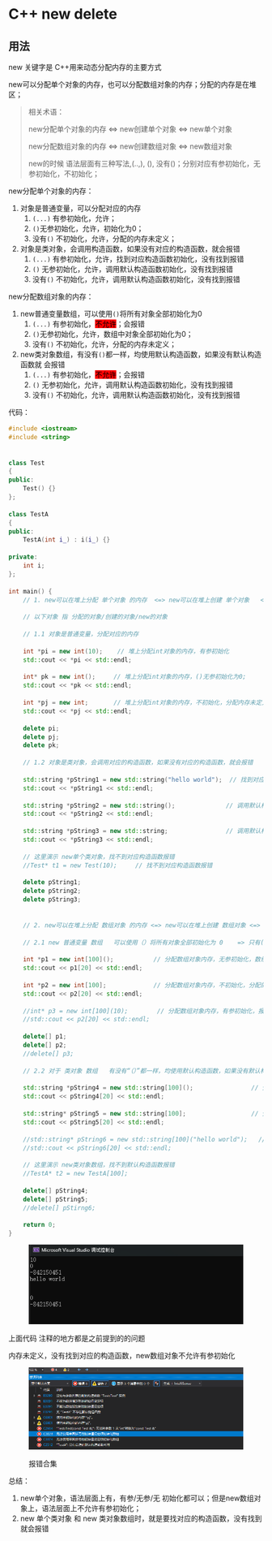 # C++ new delete

## 用法



new 关键字是 C++用来动态分配内存的主要方式



new可以分配单个对象的内存，也可以分配数组对象的内存；分配的内存是在堆区；

> 相关术语：
>
> new分配单个对象的内存 <=> new创建单个对象 <=> new单个对象
>
> new分配数组对象的内存 <=> new创建数组对象 <=> new数组对象
>
>
>
> new的时候 语法层面有三种写法,(..,), (), 没有()；分别对应有参初始化，无参初始化，不初始化；



new分配单个对象的内存：

1. 对象是普通变量，可以分配对应的内存
   1. `(...)` 有参初始化，允许；
   2. `()`无参初始化，允许，初始化为0；
   3. 没有`()` 不初始化，允许，分配的内存未定义；
2. 对象是类对象，会调用构造函数，如果没有对应的构造函数，就会报错
   1. `(...)` 有参初始化，允许，找到对应构造函数初始化，没有找到报错
   2. `()` 无参初始化，允许，调用默认构造函数初始化，没有找到报错
   3. 没有`()` 不初始化，允许，调用默认构造函数初始化，没有找到报错



new分配数组对象的内存：

1. new普通变量数组，可以使用`()`将所有对象全部初始化为0
   1. `(...)` 有参初始化，<mark style="background-color:red;">不允许</mark>；会报错
   2. `()`无参初始化，允许，数组中对象全部初始化为0；
   3. 没有`()` 不初始化，允许，分配的内存未定义；
2. new类对象数组，有没有`()`都一样，均使用默认构造函数，如果没有默认构造函数就 会报错
   1. `(...)` 有参初始化，<mark style="background-color:red;">不允许</mark>；会报错
   2. `()` 无参初始化，允许，调用默认构造函数初始化，没有找到报错
   3. 没有`()` 不初始化，允许，调用默认构造函数初始化，没有找到报错



代码：

```cpp
#include <iostream>
#include <string>


class Test
{
public:
    Test() {}
};

class TestA
{
public:
    TestA(int i_) : i(i_) {}

private:
    int i;
};

int main() {
    // 1. new可以在堆上分配 单个对象 的内存  <=> new可以在堆上创建 单个对象   <=> new单个对象

    // 以下对象 指 分配的对象/创建的对象/new的对象

    // 1.1 对象是普通变量，分配对应的内存
    
    int *pi = new int(10);    // 堆上分配int对象的内存，有参初始化
    std::cout << *pi << std::endl;
   
    int* pk = new int();     // 堆上分配int对象的内存，()无参初始化为0;
    std::cout << *pk << std::endl;
    
    int *pj = new int;       // 堆上分配int对象的内存，不初始化，分配内存未定义
    std::cout << *pj << std::endl;
    
    delete pi;   
    delete pj;
    delete pk;

    // 1.2 对象是类对象，会调用对应的构造函数，如果没有对应的构造函数，就会报错
    
    std::string *pString1 = new std::string("hello world");  // 找到对应的构造函数初始化
    std::cout << *pString1 << std::endl;

    std::string *pString2 = new std::string();              // 调用默认构造函数初始化
    std::cout << *pString2 << std::endl;
    
    std::string *pString3 = new std::string;                // 调用默认构造函数初始化
    std::cout << *pString3 << std::endl;

    // 这里演示 new单个类对象，找不到对应构造函数报错
    //Test* t1 = new Test(10);     // 找不到对应构造函数报错
    
    delete pString1;
    delete pString2;
    delete pString3;


    // 2. new可以在堆上分配 数组对象 的内存 <=> new可以在堆上创建 数组对象 <=> new数组对象

    // 2.1 new 普通变量 数组   可以使用（）将所有对象全部初始化为 0    => 只有()初始化合法

    int *p1 = new int[100]();           // 分配数组对象内存，无参初始化，数组中所有对象全部初始化为0 
    std::cout << p1[20] << std::endl;

    int *p2 = new int[100];             // 分配数组对象内存，不初始化，分配的内存未定义
    std::cout << p2[20] << std::endl;   

    //int* p3 = new int[100](10);        // 分配数组对象内存，有参初始化，报错，语法规定不允许
    //std::cout << p2[20] << std::endl;   

    delete[] p1;
    delete[] p2;
    //delete[] p3;

    // 2.2 对于 类对象 数组   有没有“（）”都一样，均使用默认构造函数，如果没有默认构造函数就会报错

    std::string *pString4 = new std::string[100]();                // 分配数组对象内存，数组中所有对象 使用默认构造函数初始化
    std::cout << pString4[20] << std::endl;

    std::string* pString5 = new std::string[100];                  // 分配数组对象内存，数组中所有对象 使用默认构造函数初始化
    std::cout << pString5[20] << std::endl;

    //std::string* pString6 = new std::string[100]("hello world");   // 分配数组对象内存，有参初始化，报错，语法规定不允许 
    //std::cout << pString6[20] << std::endl;

    // 这里演示 new类对象数组，找不到默认构造函数报错
    //TestA* t2 = new TestA[100];
    
    delete[] pString4;
    delete[] pString5;
    //delete[] pStirng6;

    return 0;
}
```

<div align="left">

<figure><img src="../../.gitbook/assets/image (1) (1) (1) (1) (1) (1) (1) (1) (1) (1).png" alt=""><figcaption></figcaption></figure>

</div>





上面代码 注释的地方都是之前提到的的问题

内存未定义，没有找到对应的构造函数，new数组对象不允许有参初始化

<figure><img src="../../.gitbook/assets/image (2) (1) (1) (1) (1) (1) (1).png" alt=""><figcaption><p>报错合集</p></figcaption></figure>





总结：

1. new单个对象，语法层面上有，有参/无参/无 初始化都可以；但是new数组对象上，语法层面上不允许有参初始化；
2. new 单个类对象 和 new 类对象数组时，就是要找对应的构造函数，没有找到就会报错




